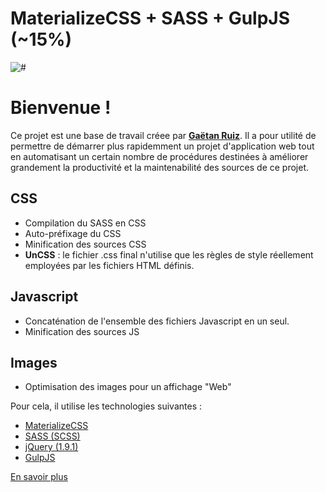 # MaterializeCSS + SASS + GulpJS (**~15%**)
![#](https://github.com/origarti/kickstarterZ/blob/master/materialize_sass/header-materialize-sass.jpg)
# Bienvenue !



Ce projet est une base de travail créee par **[Gaëtan Ruiz](http://origarti.fr)**. Il a pour utilité de permettre de démarrer plus rapidemment un projet d'application web tout en automatisant un certain nombre de procédures destinées à améliorer grandement la productivité et la maintenabilité des sources de ce projet.



## CSS

*   Compilation du SASS en CSS
*   Auto-préfixage du CSS
*   Minification des sources CSS
*   **UnCSS** : le fichier .css final n'utilise que les règles de style réellement employées par les fichiers HTML définis.


## Javascript

*   Concaténation de l'ensemble des fichiers Javascript en un seul.
*   Minification des sources JS


## Images

*   Optimisation des images pour un affichage "Web"


Pour cela, il utilise les technologies suivantes :

*   [MaterializeCSS](http://materializecss.com/)
*   [SASS (SCSS)](http://sass-lang.com/)
*   [jQuery (1.9.1)](https://jquery.com/)
*   [GulpJS](http://gulpjs.com/)

[En savoir plus](https://github.com/origarti/kickstarterZ/tree/master/materialize_sass)
